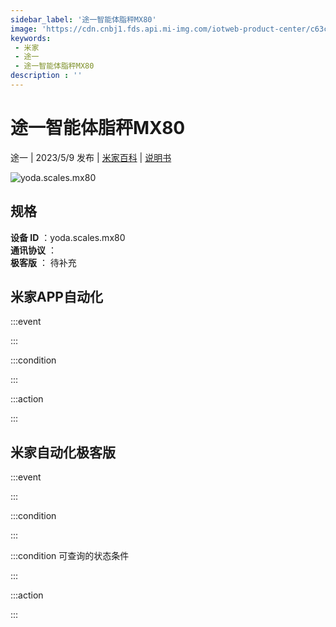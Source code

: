 ```yaml
---
sidebar_label: '途一智能体脂秤MX80'
image: 'https://cdn.cnbj1.fds.api.mi-img.com/iotweb-product-center/c63cbd5db9c6653aa6419e2f1df0b4c2_1681905138046.png?GalaxyAccessKeyId=AKVGLQWBOVIRQ3XLEW&Expires=9223372036854775807&Signature=tIYCZExZ+gR/JECERpW6XwWKfu4='
keywords: 
 - 米家
 - 途一
 - 途一智能体脂秤MX80
description : ''
---
```

# 途一智能体脂秤MX80

途一 | 2023/5/9 发布 | [米家百科](https://home.mi.com/webapp/content/baike/product/index.html?model=yoda.scales.mx80) | [说明书](https://home.mi.com/views/introduction.html?model=yoda.scales.mx80&region=cn)

![yoda.scales.mx80](https://cdn.cnbj1.fds.api.mi-img.com/iotweb-product-center/c63cbd5db9c6653aa6419e2f1df0b4c2_1681905138046.png?GalaxyAccessKeyId=AKVGLQWBOVIRQ3XLEW&Expires=9223372036854775807&Signature=tIYCZExZ+gR/JECERpW6XwWKfu4=)

## 规格  
> 
**设备 ID** ：yoda.scales.mx80  
**通讯协议** ：  
**极客版**  ： 待补充 


## 米家APP自动化  

:::event  

:::

:::condition  

:::

:::action   

:::

## 米家自动化极客版  

:::event  

:::

:::condition  

:::

:::condition 可查询的状态条件  

:::

:::action  

:::

        
